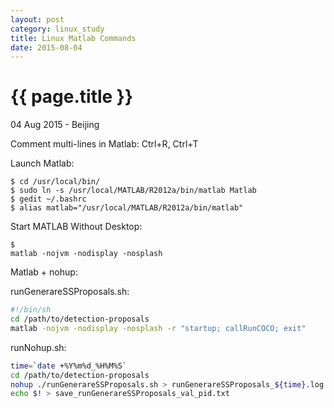 ```yaml
---
layout: post
category: linux_study
title: Linux Matlab Commands
date: 2015-08-04
---
```


{{ page.title }}
================

<p class="meta">04 Aug 2015 - Beijing</p>

Comment multi-lines in Matlab: Ctrl+R, Ctrl+T

Launch Matlab:

<pre class="terminal">
<code>$ cd /usr/local/bin/
$ sudo ln -s /usr/local/MATLAB/R2012a/bin/matlab Matlab
$ gedit ~/.bashrc
$ alias matlab="/usr/local/MATLAB/R2012a/bin/matlab"
</code></pre>

Start MATLAB Without Desktop:

<pre class="terminal">
<code>$
matlab -nojvm -nodisplay -nosplash
</code></pre>

Matlab + nohup:

runGenerareSSProposals.sh:

```bash
#!/bin/sh
cd /path/to/detection-proposals
matlab -nojvm -nodisplay -nosplash -r "startup; callRunCOCO; exit"
```

runNohup.sh:

```bash
time=`date +%Y%m%d_%H%M%S`
cd /path/to/detection-proposals
nohup ./runGenerareSSProposals.sh > runGenerareSSProposals_${time}.log 2>&1 &
echo $! > save_runGenerareSSProposals_val_pid.txt
```
